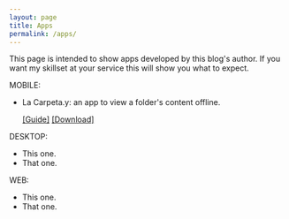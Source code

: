 ```yaml
---
layout: page
title: Apps
permalink: /apps/
---
```


This page is intended to show apps developed by this blog's author. If you want my skillset at your service this will show you what to expect.

MOBILE:
* La Carpeta.y: an app to view a folder's content offline. 

    [[Guide]](/es/soft/2022/04/15/la-carpeta-app-ver-contenido-carpeta.html) [[Download]](/files/lacarpeta20210628.apk)

DESKTOP:
* This one.
* That one.

WEB:
* This one.
* That one.